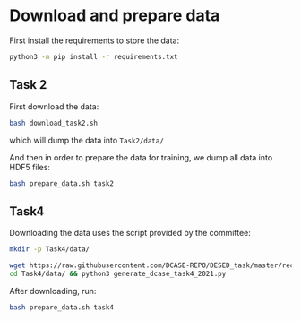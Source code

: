 # Download and prepare data


First install the requirements to store the data:

```bash
python3 -m pip install -r requirements.txt
```


## Task 2

First download the data:

```bash
bash download_task2.sh
```

which will dump the data into `Task2/data/`

And then in order to prepare the data for training, we dump all data into HDF5 files:

```bash
bash prepare_data.sh task2
```


## Task4

Downloading the data uses the script provided by the committee:

```bash
mkdir -p Task4/data/

wget https://raw.githubusercontent.com/DCASE-REPO/DESED_task/master/recipes/dcase2021_task4_baseline/generate_dcase_task4_2021.py -P Task4/data/
cd Task4/data/ && python3 generate_dcase_task4_2021.py
```


After downloading, run:

```bash
bash prepare_data.sh task4
```
